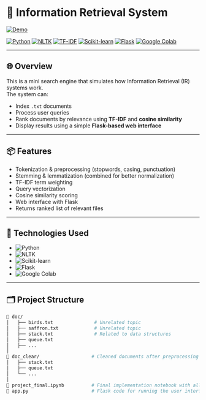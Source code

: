 # 🧠 Information Retrieval System

[![Demo](https://github.com/xhr7/information-retrival-system/assets/102740867/6dd6875c-1116-42b5-b07c-6942e2618a75)](https://github.com/xhr7/information-retrival-system/assets/102740867/6dd6875c-1116-42b5-b07c-6942e2618a75
)

[![Python](https://img.shields.io/badge/Python-3.10+-blue?style=for-the-badge&logo=python)](https://www.python.org/)
[![NLTK](https://img.shields.io/badge/NLTK-NLP-green?style=for-the-badge)](https://www.nltk.org/)
[![TF-IDF](https://img.shields.io/badge/TF--IDF-TermWeighting-orange?style=for-the-badge)]()
[![Scikit-learn](https://img.shields.io/badge/Scikit--learn-ML-yellow?style=for-the-badge&logo=scikitlearn)](https://scikit-learn.org/)
[![Flask](https://img.shields.io/badge/Flask-UsedForUI-black?style=for-the-badge&logo=flask)]()
[![Google Colab](https://img.shields.io/badge/Colab-EasyRun-orange?style=for-the-badge&logo=googlecolab)]()

---

## 🌐 Overview

This is a mini search engine that simulates how Information Retrieval (IR) systems work.  
The system can:
- Index `.txt` documents
- Process user queries
- Rank documents by relevance using **TF-IDF** and **cosine similarity**
- Display results using a simple **Flask-based web interface**

---

## 📦 Features

- Tokenization & preprocessing (stopwords, casing, punctuation)
- Stemming & lemmatization (combined for better normalization)
- TF-IDF term weighting
- Query vectorization
- Cosine similarity scoring
- Web interface with Flask
- Returns ranked list of relevant files

---

## 🧰 Technologies Used

- ![Python](https://img.shields.io/badge/-Python-informational?style=flat&logo=python&logoColor=white&color=3670A0)
- ![NLTK](https://img.shields.io/badge/-NLTK-green?style=flat&logo=nltk&logoColor=white)
- ![Scikit-learn](https://img.shields.io/badge/-Scikit--learn-orange?style=flat&logo=scikit-learn&logoColor=white)
- ![Flask](https://img.shields.io/badge/-Flask-black?style=flat&logo=flask&logoColor=white)
- ![Google Colab](https://img.shields.io/badge/-Google_Colab-yellow?style=flat&logo=googlecolab&logoColor=white)

---

## 🗂️ Project Structure

```bash
📁 doc/
│   ├── birds.txt               # Unrelated topic
│   ├── saffron.txt             # Unrelated topic
│   ├── stack.txt               # Related to data structures
│   ├── queue.txt
│   ├── ...
│
📁 doc_clear/                   # Cleaned documents after preprocessing
│   ├── stack.txt
│   ├── queue.txt
│   └── ...
│
📄 project_final.ipynb          # Final implementation notebook with all logic
📄 app.py                       # Flask code for running the user interface
